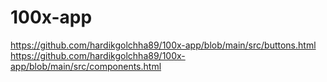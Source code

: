 # 100x-app
https://github.com/hardikgolchha89/100x-app/blob/main/src/buttons.html
https://github.com/hardikgolchha89/100x-app/blob/main/src/components.html
